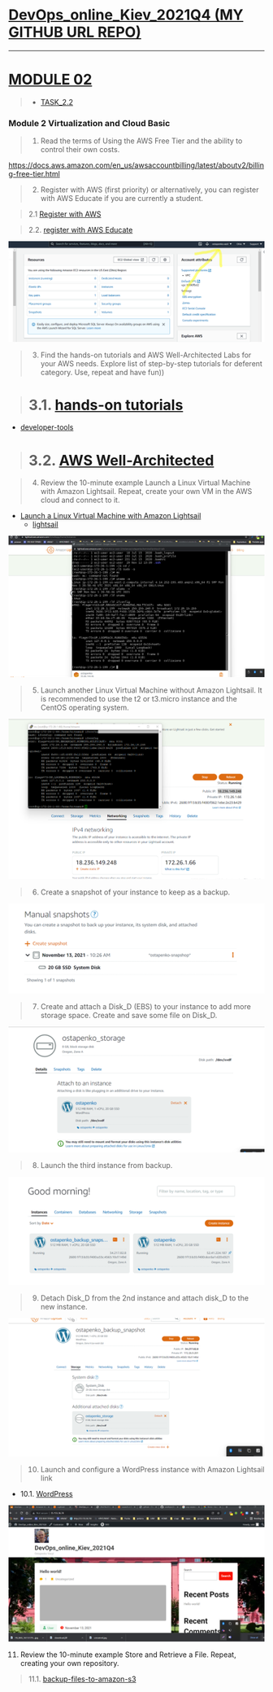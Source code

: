 
[DevOps_online_Kiev_2021Q4 (MY GITHUB URL REPO)](https://github.com/vasilkyiv/DevOps_online_Kiev_2021Q4.git)
=======================================

************************************************************************
[MODULE 02](https://github.com/vasilkyiv/DevOps_online_Kiev_2021Q4/tree/main/m2) 
===========================================================================
> - [TASK_2.2](https://github.com/vasilkyiv/DevOps_online_Kiev_2021Q4/tree/main/m2)

### Module 2 Virtualization and Cloud Basic

> 1. Read the terms of Using the AWS Free Tier and the ability to control their own costs.

https://docs.aws.amazon.com/en_us/awsaccountbilling/latest/aboutv2/billing-free-tier.html

> 2. Register with AWS (first priority) or alternatively, you can register with AWS Educate if you are currently a student.

> 2.1 [Register with AWS](https://portal.aws.amazon.com/billing/signup?redirect_url=https%3A%2F%2Faws.amazon.com%2Fregistration-confirmation#/start)

> 2.2. [register with AWS Educate](https://aws.amazon.com/education/awseducate/?nc1=h_ls)

[![*Report in screenshots*](shreenshot/1.png?raw=true)](https://github.com/vasilkyiv/DevOps_online_Kiev_2021Q4/tree/main/m2/task2.1/shreenshot/1.png)

> 3. Find the hands-on tutorials and AWS Well-Architected Labs for your AWS needs. Explore list of step-by-step tutorials for deferent category. Use, repeat and have fun))

># 3.1. [hands-on tutorials](https://aws.amazon.com/getting-started/hands-on/?awsf.getting-started-category=category%23compute&awsf.getting-started-content-type=content-type%23hands-on&?e=gs2020&p=gsrc&awsf.getting-started-level=level%23300&getting-started-all.sort-by=item.additionalFields.sortOrder&getting-started-all.sort-order=asc)

- [developer-tools](https://aws.amazon.com/ru/products/developer-tools/)

># 3.2. [AWS Well-Architected](https://www.wellarchitectedlabs.com/) 

> 4. Review the 10-minute example Launch a Linux Virtual Machine with Amazon Lightsail. Repeat, create your own VM in the AWS cloud and connect to it.

- [Launch a Linux Virtual Machine with Amazon Lightsail](https://www.youtube.com/watch?v=e_AmFP1jhNo)
    - [lightsail](https://aws.amazon.com/ru/lightsail/)

[![*Report in screenshots*](shreenshot/2.png?raw=true)](https://github.com/vasilkyiv/DevOps_online_Kiev_2021Q4/tree/main/m2/task2.2/shreenshot/2.png)

> 5. Launch another Linux Virtual Machine without Amazon Lightsail. It is recommended to use the t2 or t3.micro instance and the CentOS operating system.

 [![*Report in screenshots*](shreenshot/3.png?raw=true)](https://github.com/vasilkyiv/DevOps_online_Kiev_2021Q4/tree/main/m2/task2.2/shreenshot/3.png)

> 6. Create a snapshot of your instance to keep as a backup.

[![*Report in screenshots*](shreenshot/4.png?raw=true)](https://github.com/vasilkyiv/DevOps_online_Kiev_2021Q4/tree/main/m2/task2.2/shreenshot/4.png)

> 7. Create and attach a Disk_D (EBS) to your instance to add more storage space. Create and save some file on Disk_D.

[![*Report in screenshots*](shreenshot/5.png?raw=true)](https://github.com/vasilkyiv/DevOps_online_Kiev_2021Q4/tree/main/m2/task2.2/shreenshot/5.png)

> 8. Launch the third instance from backup.

[![*Report in screenshots*](shreenshot/6.png?raw=true)](https://github.com/vasilkyiv/DevOps_online_Kiev_2021Q4/tree/main/m2/task2.2/shreenshot/6.png)

> 9. Detach Disk_D from the 2nd instance and attach disk_D to the new instance.

[![*Report in screenshots*](shreenshot/7.png?raw=true)](https://github.com/vasilkyiv/DevOps_online_Kiev_2021Q4/tree/main/m2/task2.2/shreenshot/7.png)

> 10. Launch and configure a WordPress instance with Amazon Lightsail link

 - 10.1. [WordPress](https://aws.amazon.com/getting-started/hands-on/launch-a-wordpress-website/?trk=gs_card)

[![*Report in screenshots*](shreenshot/8.png?raw=true)](https://github.com/vasilkyiv/DevOps_online_Kiev_2021Q4/tree/main/m2/task2.2/shreenshot/8.png)

11. Review the 10-minute example Store and Retrieve a File. Repeat, creating your own repository.

>  11.1. [backup-files-to-amazon-s3](https://aws.amazon.com/getting-started/hands-on/backup-files-to-amazon-s3/)